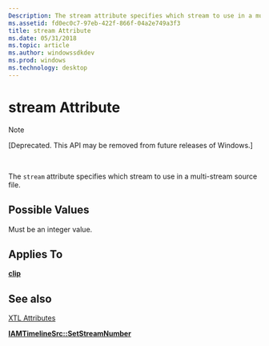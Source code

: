 ```yaml
---
Description: The stream attribute specifies which stream to use in a multi-stream source file.
ms.assetid: fd0ec0c7-97eb-422f-866f-04a2e749a3f3
title: stream Attribute
ms.date: 05/31/2018
ms.topic: article
ms.author: windowssdkdev
ms.prod: windows
ms.technology: desktop
---
```


# stream Attribute

> [!Note]  
> \[Deprecated. This API may be removed from future releases of Windows.\]

 

The `stream` attribute specifies which stream to use in a multi-stream source file.

## Possible Values

Must be an integer value.

## Applies To

[**clip**](clip-element.md)

## See also

<dl> <dt>

[XTL Attributes](xtl-attributes.md)
</dt> <dt>

[**IAMTimelineSrc::SetStreamNumber**](iamtimelinesrc-setstreamnumber.md)
</dt> </dl>

 

 



